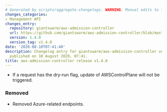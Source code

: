 ```yaml
---
# Generated by scripts/aggregate-changelogs. WARNING: Manual edits to this files will be overwritten.
changes_categories:
- Management API
changes_entry:
  repository: giantswarm/aws-admission-controller
  url: https://github.com/giantswarm/aws-admission-controller/blob/master/CHANGELOG.md#140---2020-08-10
  version: 1.4.0
  version_tag: v1.4.0
date: '2020-08-10T07:41:40'
description: Changelog entry for giantswarm/aws-admission-controller version 1.4.0,
  published on 10 August 2020, 07:41.
title: aws-admission-controller release v1.4.0
---
```


- If a request has the dry-run flag, update of AWSControlPlane will not be triggered.
### Removed
- Removed Azure-related endpoints.
